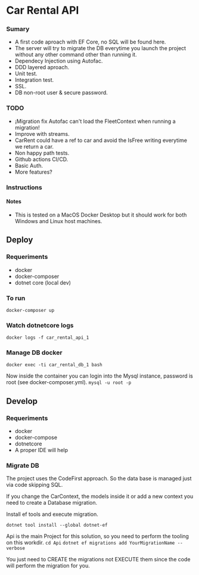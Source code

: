 # Car Rental API

### Sumary

- A first code aproach with EF Core, no SQL will be found here.
- The server will try to migrate the DB everytime you launch the project without any other command other than running it.
- Dependecy Injection using Autofac.
- DDD layered aproach.
- Unit test.
- Integration test.
- SSL.
- DB non-root user & secure password.

### TODO

- ¡Migration fix Autofac can't load the FleetContext when running a migration!
- Improve with streams.
- CarRent could have a ref to car and avoid the IsFree writing everytime we return a car.
- Non happy path tests.
- Github actions CI/CD.
- Basic Auth.
- More features?

### Instructions

#### Notes

- This is tested on a MacOS Docker Desktop but it should work for both Windows and Linux host machines.

## Deploy

### Requeriments

- docker
- docker-composer
- dotnet core (local dev)

### To run

`docker-composer up`

### Watch dotnetcore logs

`docker logs -f car_rental_api_1`

### Manage DB docker

`docker exec -ti car_rental_db_1 bash`

Now inside the container you can login into the Mysql instance, password is root (see docker-composer.yml).
`mysql -u root -p`

## Develop

### Requeriments

- docker
- docker-compose
- dotnetcore
- A proper IDE will help

### Migrate DB

The project uses the CodeFirst approach. So the data base is managed just via code skipping SQL.

If you change the CarContext, the models inside it or add a new context you need to create a Database migration.

Install ef tools and execute migration.

`dotnet tool install --global dotnet-ef`

Api is the main Project for this solution, so you need to perform the tooling on this workdir.
`cd Api`
`dotnet ef migrations add YourMigrationName --verbose`

You just need to CREATE the migrations not EXECUTE them since the code will perform the migration for you.

